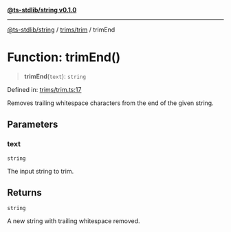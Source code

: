 [**@ts-stdlib/string v0.1.0**](../../../README.md)

***

[@ts-stdlib/string](../../../README.md) / [trims/trim](../README.md) / trimEnd

# Function: trimEnd()

> **trimEnd**(`text`): `string`

Defined in: [trims/trim.ts:17](https://github.com/gabaudette/ts-stdlib/blob/8e7816af16ba99a04cff637dfff9fab2e1e392d8/packages/string/src/trims/trim.ts#L17)

Removes trailing whitespace characters from the end of the given string.

## Parameters

### text

`string`

The input string to trim.

## Returns

`string`

A new string with trailing whitespace removed.
